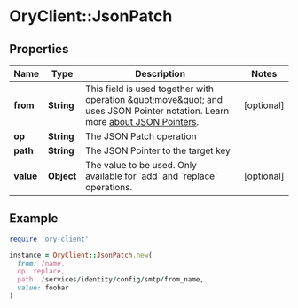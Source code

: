 # OryClient::JsonPatch

## Properties

| Name | Type | Description | Notes |
| ---- | ---- | ----------- | ----- |
| **from** | **String** | This field is used together with operation \&quot;move\&quot; and uses JSON Pointer notation.  Learn more [about JSON Pointers](https://datatracker.ietf.org/doc/html/rfc6901#section-5). | [optional] |
| **op** | **String** | The JSON Patch operation |  |
| **path** | **String** | The JSON Pointer to the target key |  |
| **value** | **Object** | The value to be used. Only available for &#x60;add&#x60; and &#x60;replace&#x60; operations. | [optional] |

## Example

```ruby
require 'ory-client'

instance = OryClient::JsonPatch.new(
  from: /name,
  op: replace,
  path: /services/identity/config/smtp/from_name,
  value: foobar
)
```

